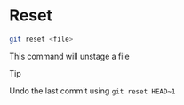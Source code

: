 # Reset

```bash
git reset <file>
```

This command will unstage a file

> [!TIP]
> Undo the last commit using `git reset HEAD~1`
